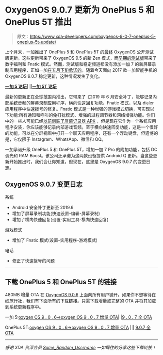 # OxygenOS 9.0.7 更新为 OnePlus 5 和 OnePlus 5T 推出

> 原文：<https://www.xda-developers.com/oxygenos-9-0-7-oneplus-5-oneplus-5t-update/>

上个月末，一加推出了 OnePlus 5 和 OnePlus 5T 的[最终](https://www.xda-developers.com/oneplus-5-5t-oxygenos-open-beta-zen-mode/) OxygenOS 公开测试版更新。这些更新带来了 OxygenOS 9.5 的新 Zen 模式，而[早期的测试版](https://www.xda-developers.com/the-oneplus-5-5t-oxygenos-beta-digital-wellbeing-fnatic/)带来了数字福利和 Fnatic 模式。然而，测试版和稳定频道都没有添加一加 7 的新屏幕录制应用程序，正如一加[在五月下旬承诺的](https://www.xda-developers.com/oneplus-5-5t-oneplus-6-6t-fnatic-mode-ram-boost-android-q/)。随着今天面向 2017 款一加智能手机的 OxygenOS 9.0.7 稳定更新，这种情况发生了变化。

[**一加 5 论坛**](https://forum.xda-developers.com/oneplus-5)| |[|**一加 5T 论坛**](https://forum.xda-developers.com/oneplus-5t)

最新的更新正在全球范围内推出，它带来了【2019 年 6 月安全补丁，能够记录内部系统音频的屏幕录制应用程序，横向快速回复功能，Fnatic 模式，以及 dialer 应用程序中快速拨号的修复。Fnatic 模式是一种增强的游戏模式切换，可实现以下功能:所有通知和呼叫的免打扰模式、增强的过程调节器和网络增强功能。你们中的一些人可能已经[以前侧装了屏幕记录器 APK](https://www.xda-developers.com/oneplus-7-pros-zen-mode-screen-recorder-older-oneplus/) ，但是现在它作为一个系统应用程序安装，你应该能够记录内部游戏音频。至于横向快速回复功能，这是一个很好的功能，可以在分屏视图中打开一个聊天应用程序，还有一个浮动键盘，但遗憾的是，它仅限于 Instagram、WhatsApp、微信和 QQ。

一加承诺升级 OnePlus 5 和 OnePlus 5T，增加一加 7 Pro 的附加功能，包括 DC 调光和 RAM Boost。该公司还承诺为这两款设备提供 Android Q 更新。当这些更新开始推出时，我们会让你知道，但现在，这里是 OxygenOS 9.0.7 的变更日志。

## OxygenOS 9.0.7 变更日志

系统

*   Android 安全补丁更新至 2019.6
*   增加了屏幕录制功能(快速设置-编辑-屏幕录制)
*   增加了横向快速回复(设置-实用工具-横向快速回复)

游戏模式

*   增加了 Fnatic 模式(设置-实用程序-游戏模式)

电话

*   修正了快速拨号的问题

* * *

## 下载 OnePlus 5 和 OnePlus 5T 的链接

480MB 增量 OTA 在 [OxygenOS 9.0.6](https://www.xda-developers.com/oneplus-6-oneplus-6t-oxygenos-9014-906/) 上面向所有用户铺开。如果你不想等待在线旅行社，我们有下面所有的下载链接。只需下载增量或完整的 OTA 并将其加载到系统更新程序中。

一加 5:[oxygen OS 9 . 0 . 6->oxygen OS 9 . 0 . 7 增量 OTA](https://otafsg1.h2os.com/patch/amazone2/GLO/OnePlus5Oxygen/OnePlus5Oxygen_23.J.50_GLO_050_1907181449/OnePlus5Oxygen_23_OTA_049-050_patch_1907181449_280eb.zip)| |[9 . 0 . 7 全 OTA](https://otafsg1.h2os.com/patch/amazone2/GLO/OnePlus5Oxygen/OnePlus5Oxygen_23.J.50_GLO_050_1907181449/OnePlus5Oxygen_23_OTA_050_all_1907181449_0639.zip)

OnePlus 5T:[oxygen OS 9 . 0 . 6->oxygen OS 9 . 0 . 7 增量 OTA](https://otafsg1.h2os.com/patch/amazone2/GLO/OnePlus5TOxygen/OnePlus5TOxygen_43.J.50_GLO_050_1907181455/OnePlus5TOxygen_43_OTA_049-050_patch_1907181455_2b7dc07f5ecd6a.zip) ||| [9.0.7 全 OTA](https://otafsg1.h2os.com/patch/amazone2/GLO/OnePlus5TOxygen/OnePlus5TOxygen_43.J.50_GLO_050_1907181455/OnePlus5TOxygen_43_OTA_050_all_1907181455_dfc0ef015738c7c.zip)

* * *

*感谢 XDA 资深会员 [Some_Random_Username](https://forum.xda-developers.com/member.php?u=8234677) 一如既往的分享这些下载链接！*